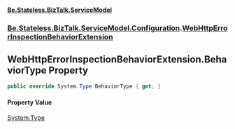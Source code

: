 #### [Be.Stateless.BizTalk.ServiceModel](README.md 'README')
### [Be.Stateless.BizTalk.ServiceModel.Configuration](Be.Stateless.BizTalk.ServiceModel.Configuration.md 'Be.Stateless.BizTalk.ServiceModel.Configuration').[WebHttpErrorInspectionBehaviorExtension](WebHttpErrorInspectionBehaviorExtension.md 'Be.Stateless.BizTalk.ServiceModel.Configuration.WebHttpErrorInspectionBehaviorExtension')

## WebHttpErrorInspectionBehaviorExtension.BehaviorType Property

```csharp
public override System.Type BehaviorType { get; }
```

#### Property Value
[System.Type](https://docs.microsoft.com/en-us/dotnet/api/System.Type 'System.Type')